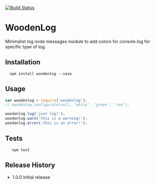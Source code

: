 [![Build Status](https://travis-ci.org/eladelrom/woodenlog.svg?branch=master)](https://travis-ci.org/eladelrom/woodenlog.svg?branch=master)

WoodenLog
=========

Minimalist log node messages module to add colors for console.log for specific type of log.

## Installation

```shell
  npm install woodenlog --save
```

## Usage

```js
var woodenlog = require('woodenlog');
// woodenlog.configurate(null, 'white', 'green', 'red');

woodenlog.log('just log!');
woodenlog.warn('this is a warning!');
woodenlog.error('this is an error!');

```

## Tests

```shell
   npm test
```

## Release History

* 1.0.0 Initial release
